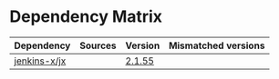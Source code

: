# Dependency Matrix

Dependency | Sources | Version | Mismatched versions
---------- | ------- | ------- | -------------------
[jenkins-x/jx](https://github.com/jenkins-x/jx.git) |  | [2.1.55](https://github.com/jenkins-x/jx/releases/tag/v2.1.55) | 
